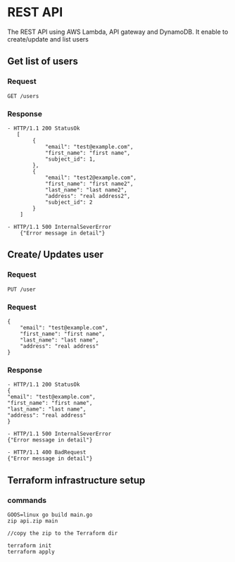 # REST API

The REST API using AWS Lambda, API gateway and DynamoDB. It enable to create/update and list users

## Get list of users

### Request

`GET /users`


### Response
    - HTTP/1.1 200 StatusOk   
       [
            {
                "email": "test@example.com", 
                "first_name": "first name",
                "subject_id": 1,
            }, 
            {
                "email": "test2@example.com", 
                "first_name": "first name2",
                "last_name": "last name2",
                "address": "real address2",
                "subject_id": 2
            }
        ]
    
    - HTTP/1.1 500 InternalSeverError
        {"Error message in detail"}  


## Create/ Updates user

### Request

`PUT /user`

### Request
    {
        "email": "test@example.com", 
        "first_name": "first name",
        "last_name": "last name",
        "address": "real address" 
    }

### Response

    - HTTP/1.1 200 StatusOk
    {
    "email": "test@example.com", 
    "first_name": "first name",
    "last_name": "last name",
    "address": "real address" 
    }
    
    - HTTP/1.1 500 InternalSeverError
    {"Error message in detail"}
    
    - HTTP/1.1 400 BadRequest
    {"Error message in detail"}

    
## Terraform infrastructure setup

### commands
    GOOS=linux go build main.go
    zip api.zip main
    
    //copy the zip to the Terraform dir
    
    terraform init
    terraform apply
    
